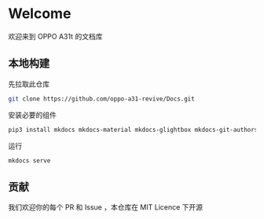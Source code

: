 # Welcome

欢迎来到 OPPO A31t 的文档库

## 本地构建

先拉取此仓库

``` bash
git clone https://github.com/oppo-a31-revive/Docs.git
```

安装必要的组件

``` bash
pip3 install mkdocs mkdocs-material mkdocs-glightbox mkdocs-git-authors-plugin
```

运行

``` bash
mkdocs serve
```

## 贡献

我们欢迎你的每个 PR 和 Issue ，本仓库在 MIT Licence 下开源
